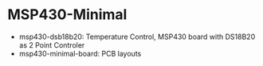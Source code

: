 MSP430-Minimal
==============

* msp430-dsb18b20: Temperature Control, MSP430 board with DS18B20 as 2 Point Controler
* msp430-minimal-board: PCB layouts

